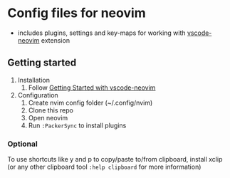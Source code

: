 # Config files for neovim

* includes plugins, settings and key-maps for working with [vscode-neovim](https://github.com/vscode-neovim/vscode-neovim) extension

## Getting started

1. Installation
    1. Follow [Getting Started with vscode-neovim](https://github.com/vscode-neovim/vscode-neovim#-getting-started)
2. Configuration
    1. Create nvim config folder (~/.config/nvim)
    2. Clone this repo
    3. Open neovim
    4. Run ```:PackerSync``` to install plugins

### Optional
To use shortcuts like <leader>y and <leader>p to copy/paste to/from clipboard, install xclip (or any other clipboard tool ```:help clipboard``` for more information)
